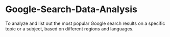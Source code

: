 # Google-Search-Data-Analysis
To analyze and list out the most popular Google search results on a specific topic or a subject, based on different regions and languages.
